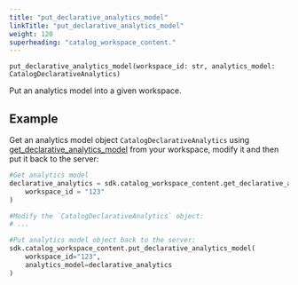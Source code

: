 ```yaml
---
title: "put_declarative_analytics_model"
linkTitle: "put_declarative_analytics_model"
weight: 120
superheading: "catalog_workspace_content."
---
```


``put_declarative_analytics_model(workspace_id: str, analytics_model: CatalogDeclarativeAnalytics)``

Put an analytics model into a given workspace.


## Example

Get an analytics model object `CatalogDeclarativeAnalytics` using [get_declarative_analytics_model](../get_declarative_analytics_model/) from your workspace, modify it and then put it back to the server:

```python
#Get analytics model
declarative_analytics = sdk.catalog_workspace_content.get_declarative_analytics_model(
    workspace_id = "123"
)

#Modify the `CatalogDeclarativeAnalytics` object:
# ...

#Put analytics model object back to the server:
sdk.catalog_workspace_content.put_declarative_analytics_model(
    workspace_id="123",
    analytics_model=declarative_analytics
)
```
